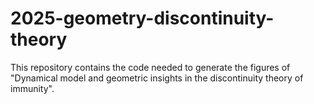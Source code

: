# 2025-geometry-discontinuity-theory
This repository contains the code needed to generate the figures of "Dynamical model and geometric insights in the discontinuity theory of immunity".

